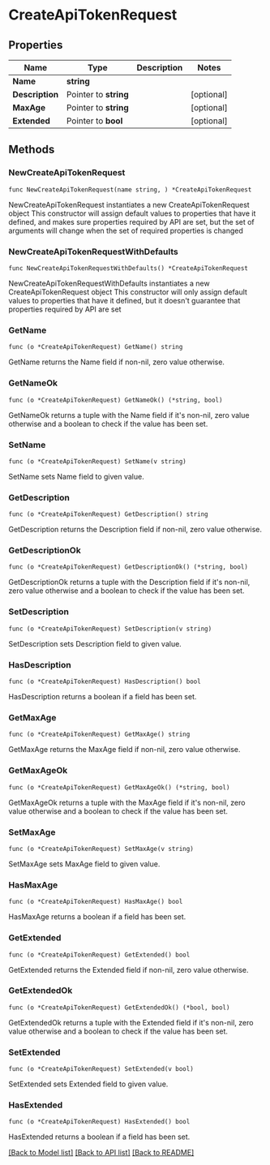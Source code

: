 # CreateApiTokenRequest

## Properties

Name | Type | Description | Notes
------------ | ------------- | ------------- | -------------
**Name** | **string** |  | 
**Description** | Pointer to **string** |  | [optional] 
**MaxAge** | Pointer to **string** |  | [optional] 
**Extended** | Pointer to **bool** |  | [optional] 

## Methods

### NewCreateApiTokenRequest

`func NewCreateApiTokenRequest(name string, ) *CreateApiTokenRequest`

NewCreateApiTokenRequest instantiates a new CreateApiTokenRequest object
This constructor will assign default values to properties that have it defined,
and makes sure properties required by API are set, but the set of arguments
will change when the set of required properties is changed

### NewCreateApiTokenRequestWithDefaults

`func NewCreateApiTokenRequestWithDefaults() *CreateApiTokenRequest`

NewCreateApiTokenRequestWithDefaults instantiates a new CreateApiTokenRequest object
This constructor will only assign default values to properties that have it defined,
but it doesn't guarantee that properties required by API are set

### GetName

`func (o *CreateApiTokenRequest) GetName() string`

GetName returns the Name field if non-nil, zero value otherwise.

### GetNameOk

`func (o *CreateApiTokenRequest) GetNameOk() (*string, bool)`

GetNameOk returns a tuple with the Name field if it's non-nil, zero value otherwise
and a boolean to check if the value has been set.

### SetName

`func (o *CreateApiTokenRequest) SetName(v string)`

SetName sets Name field to given value.


### GetDescription

`func (o *CreateApiTokenRequest) GetDescription() string`

GetDescription returns the Description field if non-nil, zero value otherwise.

### GetDescriptionOk

`func (o *CreateApiTokenRequest) GetDescriptionOk() (*string, bool)`

GetDescriptionOk returns a tuple with the Description field if it's non-nil, zero value otherwise
and a boolean to check if the value has been set.

### SetDescription

`func (o *CreateApiTokenRequest) SetDescription(v string)`

SetDescription sets Description field to given value.

### HasDescription

`func (o *CreateApiTokenRequest) HasDescription() bool`

HasDescription returns a boolean if a field has been set.

### GetMaxAge

`func (o *CreateApiTokenRequest) GetMaxAge() string`

GetMaxAge returns the MaxAge field if non-nil, zero value otherwise.

### GetMaxAgeOk

`func (o *CreateApiTokenRequest) GetMaxAgeOk() (*string, bool)`

GetMaxAgeOk returns a tuple with the MaxAge field if it's non-nil, zero value otherwise
and a boolean to check if the value has been set.

### SetMaxAge

`func (o *CreateApiTokenRequest) SetMaxAge(v string)`

SetMaxAge sets MaxAge field to given value.

### HasMaxAge

`func (o *CreateApiTokenRequest) HasMaxAge() bool`

HasMaxAge returns a boolean if a field has been set.

### GetExtended

`func (o *CreateApiTokenRequest) GetExtended() bool`

GetExtended returns the Extended field if non-nil, zero value otherwise.

### GetExtendedOk

`func (o *CreateApiTokenRequest) GetExtendedOk() (*bool, bool)`

GetExtendedOk returns a tuple with the Extended field if it's non-nil, zero value otherwise
and a boolean to check if the value has been set.

### SetExtended

`func (o *CreateApiTokenRequest) SetExtended(v bool)`

SetExtended sets Extended field to given value.

### HasExtended

`func (o *CreateApiTokenRequest) HasExtended() bool`

HasExtended returns a boolean if a field has been set.


[[Back to Model list]](../README.md#documentation-for-models) [[Back to API list]](../README.md#documentation-for-api-endpoints) [[Back to README]](../README.md)


